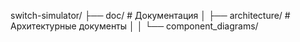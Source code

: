 
switch-simulator/
├── doc/                        # Документация
│   ├── architecture/           # Архитектурные документы
│   │   └── component_diagrams/



